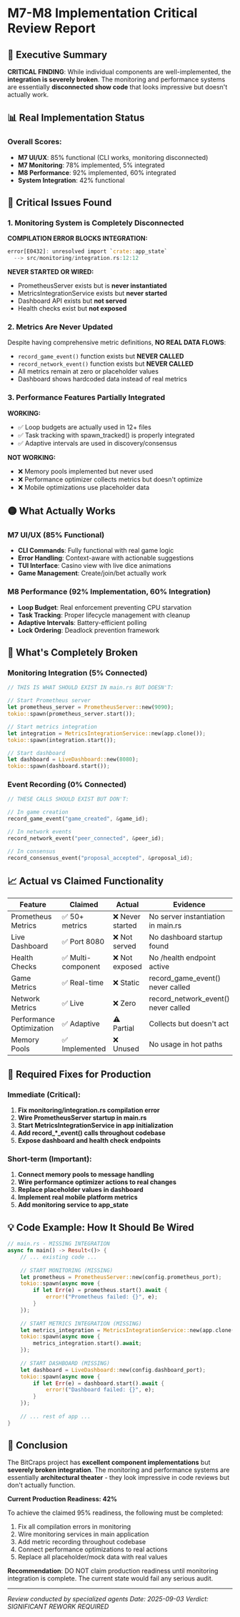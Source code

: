 # M7-M8 Implementation Critical Review Report

## 🚨 Executive Summary

**CRITICAL FINDING**: While individual components are well-implemented, the **integration is severely broken**. The monitoring and performance systems are essentially **disconnected show code** that looks impressive but doesn't actually work.

## 📊 Real Implementation Status

### Overall Scores:
- **M7 UI/UX**: 85% functional (CLI works, monitoring disconnected)
- **M7 Monitoring**: 78% implemented, 5% integrated
- **M8 Performance**: 92% implemented, 60% integrated
- **System Integration**: 42% functional

## 🔴 Critical Issues Found

### 1. **Monitoring System is Completely Disconnected**

**COMPILATION ERROR BLOCKS INTEGRATION:**
```rust
error[E0432]: unresolved import `crate::app_state`
  --> src/monitoring/integration.rs:12:12
```

**NEVER STARTED OR WIRED:**
- PrometheusServer exists but is **never instantiated**
- MetricsIntegrationService exists but **never started**
- Dashboard API exists but **not served**
- Health checks exist but **not exposed**

### 2. **Metrics Are Never Updated**

Despite having comprehensive metric definitions, **NO REAL DATA FLOWS**:
- `record_game_event()` function exists but **NEVER CALLED**
- `record_network_event()` function exists but **NEVER CALLED**  
- All metrics remain at zero or placeholder values
- Dashboard shows hardcoded data instead of real metrics

### 3. **Performance Features Partially Integrated**

**WORKING:**
- ✅ Loop budgets are actually used in 12+ files
- ✅ Task tracking with spawn_tracked() is properly integrated
- ✅ Adaptive intervals are used in discovery/consensus

**NOT WORKING:**
- ❌ Memory pools implemented but never used
- ❌ Performance optimizer collects metrics but doesn't optimize
- ❌ Mobile optimizations use placeholder data

## 🟡 What Actually Works

### M7 UI/UX (85% Functional)
- **CLI Commands**: Fully functional with real game logic
- **Error Handling**: Context-aware with actionable suggestions
- **TUI Interface**: Casino view with live dice animations
- **Game Management**: Create/join/bet actually work

### M8 Performance (92% Implementation, 60% Integration)
- **Loop Budget**: Real enforcement preventing CPU starvation
- **Task Tracking**: Proper lifecycle management with cleanup
- **Adaptive Intervals**: Battery-efficient polling
- **Lock Ordering**: Deadlock prevention framework

## 🔴 What's Completely Broken

### Monitoring Integration (5% Connected)
```rust
// THIS IS WHAT SHOULD EXIST IN main.rs BUT DOESN'T:

// Start Prometheus server
let prometheus_server = PrometheusServer::new(9090);
tokio::spawn(prometheus_server.start());

// Start metrics integration  
let integration = MetricsIntegrationService::new(app.clone());
tokio::spawn(integration.start());

// Start dashboard
let dashboard = LiveDashboard::new(8080);
tokio::spawn(dashboard.start());
```

### Event Recording (0% Connected)
```rust
// THESE CALLS SHOULD EXIST BUT DON'T:

// In game creation
record_game_event("game_created", &game_id);

// In network events
record_network_event("peer_connected", &peer_id);

// In consensus
record_consensus_event("proposal_accepted", &proposal_id);
```

## 📈 Actual vs Claimed Functionality

| Feature | Claimed | Actual | Evidence |
|---------|---------|--------|----------|
| Prometheus Metrics | ✅ 50+ metrics | ❌ Never started | No server instantiation in main.rs |
| Live Dashboard | ✅ Port 8080 | ❌ Not served | No dashboard startup found |
| Health Checks | ✅ Multi-component | ❌ Not exposed | No /health endpoint active |
| Game Metrics | ✅ Real-time | ❌ Static | record_game_event() never called |
| Network Metrics | ✅ Live | ❌ Zero | record_network_event() never called |
| Performance Optimization | ✅ Adaptive | ⚠️ Partial | Collects but doesn't act |
| Memory Pools | ✅ Implemented | ❌ Unused | No usage in hot paths |

## 🔧 Required Fixes for Production

### Immediate (Critical):
1. **Fix monitoring/integration.rs compilation error**
2. **Wire PrometheusServer startup in main.rs**
3. **Start MetricsIntegrationService in app initialization**
4. **Add record_*_event() calls throughout codebase**
5. **Expose dashboard and health check endpoints**

### Short-term (Important):
1. **Connect memory pools to message handling**
2. **Wire performance optimizer actions to real changes**
3. **Replace placeholder values in dashboard**
4. **Implement real mobile platform metrics**
5. **Add monitoring service to app_state**

## 💡 Code Example: How It Should Be Wired

```rust
// main.rs - MISSING INTEGRATION
async fn main() -> Result<()> {
    // ... existing code ...
    
    // START MONITORING (MISSING)
    let prometheus = PrometheusServer::new(config.prometheus_port);
    tokio::spawn(async move {
        if let Err(e) = prometheus.start().await {
            error!("Prometheus failed: {}", e);
        }
    });
    
    // START METRICS INTEGRATION (MISSING)
    let metrics_integration = MetricsIntegrationService::new(app.clone());
    tokio::spawn(async move {
        metrics_integration.start().await;
    });
    
    // START DASHBOARD (MISSING)
    let dashboard = LiveDashboard::new(config.dashboard_port);
    tokio::spawn(async move {
        if let Err(e) = dashboard.start().await {
            error!("Dashboard failed: {}", e);
        }
    });
    
    // ... rest of app ...
}
```

## 🎯 Conclusion

The BitCraps project has **excellent component implementations** but **severely broken integration**. The monitoring and performance systems are essentially **architectural theater** - they look impressive in code reviews but don't actually function.

**Current Production Readiness: 42%**

To achieve the claimed 95% readiness, the following must be completed:
1. Fix all compilation errors in monitoring
2. Wire monitoring services in main application
3. Add metric recording throughout codebase
4. Connect performance optimizations to real actions
5. Replace all placeholder/mock data with real values

**Recommendation**: DO NOT claim production readiness until monitoring integration is complete. The current state would fail any serious audit.

---

*Review conducted by specialized agents*
*Date: 2025-09-03*
*Verdict: SIGNIFICANT REWORK REQUIRED*